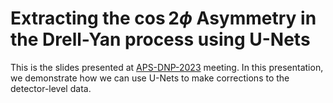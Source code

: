 # Extracting the $\cos2\phi$ Asymmetry in the Drell-Yan process using U-Nets


This is the slides presented at [APS-DNP-2023](https://meetings.aps.org/Meeting/HAW23/Session/E11.5) meeting. In this presentation, we demonstrate how we can use U-Nets to make corrections to the detector-level data.
